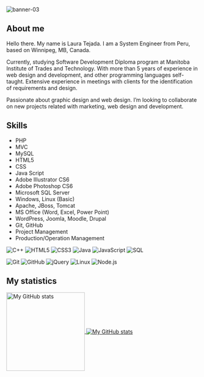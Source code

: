 ![banner-03](https://user-images.githubusercontent.com/64809271/221660184-9ea7603f-c330-4431-9ab1-0f071f355edb.jpg)

## About me
Hello there. My name is Laura Tejada. I am a System Engineer from Peru, based on Winnipeg, MB, Canada. 

Currently, studying Software Development Diploma program at Manitoba Institute of Trades and Technology. With more than 5 years of experience in web design and development, and other programming languages self-taught. Extensive experience in meetings with clients for the identification of requirements and design.

Passionate about graphic design and web design. I’m looking to collaborate on new projects related with marketing, web design and development.


## Skills
- PHP
- MVC
- MySQL
- HTML5
- CSS
- Java Script
- Adobe Illustrator CS6
- Adobe Photoshop CS6
- Microsoft SQL Server
- Windows, Linux (Basic)
- Apache, JBoss, Tomcat
- MS Office (Word, Excel, Power Point)
- WordPress, Joomla, Moodle, Drupal
- Git, GitHub
- Project Management
- Production/Operation Management

<p>
<img src="https://img.shields.io/badge/-C++-000000?style=flat&amp;logo=C%2B%2B&amp;logoColor=00599C" alt="C++">
<img src="https://img.shields.io/badge/-HTML5-000000?style=flat&amp;logo=HTML5" alt="HTML5">
  <img src="https://img.shields.io/badge/-CSS3-000000?style=flat&amp;logo=CSS3" alt="CSS3">
<img src="https://img.shields.io/badge/-Java-000000?style=flat&amp;logo=Java&amp;logoColor=007396" alt="Java">
<img src="https://img.shields.io/badge/-JavaScript-000000?style=flat&amp;logo=javascript" alt="JavaScript">
<img src="https://img.shields.io/badge/-SQL-000000?style=flat&amp;logo=MySQL" alt="SQL">
</p>

<p><img src="https://img.shields.io/badge/-Git-000000?style=flat&amp;logo=git&amp;logoColor=F05032" alt="Git">
<img src="https://img.shields.io/badge/-GitHub-000000?style=flat&amp;logo=github&amp;logoColor=FFFFFF" alt="GitHub">
<img src="https://img.shields.io/badge/-jQuery-000000?style=flat&amp;logo=jQuery&amp;logoColor=0769AD" alt="jQuery">
<img src="https://img.shields.io/badge/-Linux-000000?style=flat&amp;logo=linux&amp;logoColor=FCC624" alt="Linux">
<img src="https://img.shields.io/badge/-Node.js-000000?style=flat&amp;logo=node.js&amp;logoColor=339933" alt="Node.js">
</p>


## My statistics

<a href="https://github.com/lauratejada">
  <img height="205px" align="center" src="https://github-readme-stats.vercel.app/api?username=lauratejada&theme=default&show_icons=true&bg_color=DEG,feada6,f5efef" alt="My GitHub stats" />
</a>
<a href="https://github.com/lauratejada">
  <img align="center" src="https://github-readme-stats.vercel.app/api/top-langs/?username=lauratejada&theme=default&hide=Hack&show_icons=true&langs_count=3&bg_color=DEG,feada6,f5efef" alt="My 
  GitHub stats"/>
</a>

